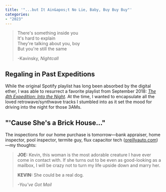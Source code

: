 ```yaml
---
title: '"...but It Ain&apos;t No Lie, Baby, Buy Buy Buy"'
categories:
- "2023"
---
```


> There's something inside you  
It's hard to explain  
They're talking about you, boy  
But you're still the same  
>  
> -Kavinsky, *Nightcall* 

## Regaling in Past Expeditions

While the original Spotify playlist has long been absorbed by the digital ether, I was able to resurrect a favorite playlist from September 2018: [*The 4th Expedition: Into the Night*](https://music.youtube.com/playlist?list=PL5J6jDzx3kTc8OlkklShB_fcTLXqojiGg&feature=share).  At the time, I wanted to encapsulate all the loved retrowave/synthwave tracks I stumbled into as it set the mood for driving into the night for those 3AMs.

## "'Cause She's a Brick House..."

The inspections for our home purchase is tomorrow—bank appraiser, home inspector, pool inspector, termite guy, flux capacitor tech ([oreillyauto.com](https://www.oreillyauto.com/flux-capacitor))—my thoughts:

		     
> **JOE:** Kevin, this woman is the most adorable
creature I have ever come in contact
with.  If she turns out to be even as
good-looking as a mailbox, I will be
crazy not to turn my life upside down
and marry her.
>
> **KEVIN:** She could be a real dog.
>
> *-You've Got Mail*
